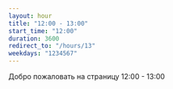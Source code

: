 ```yaml
---
layout: hour
title: "12:00 - 13:00"
start_time: "12:00"
duration: 3600
redirect_to: "/hours/13"
weekdays: "1234567"
---
```


<!-- Содержимое для отображения в 12:00 - 13:00 -->
<p>Добро пожаловать на страницу 12:00 - 13:00</p>
